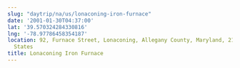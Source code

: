 ```yaml
---
slug: "daytrip/na/us/lonaconing-iron-furnace"
date: '2001-01-30T04:37:00'
lat: '39.570324284330816'
lng: '-78.97786458354187'
location: 92, Furnace Street, Lonaconing, Allegany County, Maryland, 21539, United
  States
title: Lonaconing Iron Furnace
---
```



